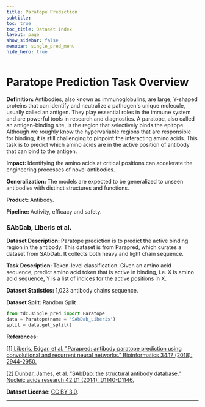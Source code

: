 ```yaml
---
title: Paratope Prediction
subtitle: 
toc: true
toc_title: Dataset Index
layout: page
show_sidebar: false
menubar: single_pred_menu
hide_hero: true
---
```


# Paratope Prediction Task Overview

<div class="box">
	

<p class='is-size-6'>  <strong> Definition: </strong> 
Antibodies, also known as immunoglobulins, are large, Y-shaped proteins that can identify and neutralize a pathogen's unique molecule, usually called an antigen. They play essential roles in the immune system and are powerful tools in research and diagnostics. A paratope, also called an antigen-binding site, is the region that selectively binds the epitope. Although we roughly know the hypervariable regions that are responsible for binding, it is still challenging to pinpoint the interacting amino acids. This task is to predict which amino acids are in the active position of antibody that can bind to the antigen.
</p>

<p class="is-size-6"> <strong> Impact: </strong>  
Identifying the amino acids at critical positions can accelerate the engineering processes of novel antibodies.

</p>

<p class="is-size-6"> <strong> Generalization: </strong> 
The models are expected to be generalized to unseen antibodies with distinct structures and functions.

</p>

<p class="is-size-6"> <strong> Product: </strong> Antibody. </p>

<p class="is-size-6"> <strong> Pipeline: </strong> Activity, efficacy and safety. </p>

</div>

### SAbDab, Liberis et al.

<p class='is-size-6'>  <strong> Dataset Description: </strong> Paratope prediction is to predict the active binding region in the antibody. This dataset is from Parapred, which curates a dataset from SAbDab. It collects both heavy and light chain sequence.  </p>

<p class='is-size-6'>  <strong> Task Description: </strong>Token-level classification. Given an amino acid sequence, predict amino acid token that is active in binding, i.e. X is amino acid sequence, Y is a list of indices for the active positions in X. </p>

<p class='is-size-6'>  <strong> Dataset Statistics: </strong> 1,023 antibody chains sequence. </p>

<p class='is-size-6'>  <strong> Dataset Split: </strong> <span class="tag is-info is-light">Random Split</span> </p>

``` python
from tdc.single_pred import Paratope
data = Paratope(name = 'SAbDab_Liberis')
split = data.get_split()
```

<p class='is-size-6'>  <strong> References: </strong>  </p>

<a href="https://academic.oup.com/bioinformatics/article-abstract/34/17/2944/4972995">[1] Liberis, Edgar, et al. "Parapred: antibody paratope prediction using convolutional and recurrent neural networks." Bioinformatics 34.17 (2018): 2944-2950.
</a> 

<a href="https://academic.oup.com/nar/article-abstract/42/D1/D1140/1044118">[2] Dunbar, James, et al. "SAbDab: the structural antibody database." Nucleic acids research 42.D1 (2014): D1140-D1146.
</a> 

<p class='is-size-6'> <strong> Dataset License: </strong> <a href="https://creativecommons.org/licenses/by/3.0/">CC BY 3.0</a>.</p>


<hr />